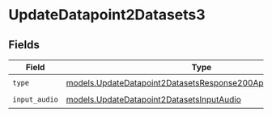 # UpdateDatapoint2Datasets3


## Fields

| Field                                                                                                                                | Type                                                                                                                                 | Required                                                                                                                             | Description                                                                                                                          |
| ------------------------------------------------------------------------------------------------------------------------------------ | ------------------------------------------------------------------------------------------------------------------------------------ | ------------------------------------------------------------------------------------------------------------------------------------ | ------------------------------------------------------------------------------------------------------------------------------------ |
| `type`                                                                                                                               | [models.UpdateDatapoint2DatasetsResponse200ApplicationJSONType](../models/updatedatapoint2datasetsresponse200applicationjsontype.md) | :heavy_check_mark:                                                                                                                   | N/A                                                                                                                                  |
| `input_audio`                                                                                                                        | [models.UpdateDatapoint2DatasetsInputAudio](../models/updatedatapoint2datasetsinputaudio.md)                                         | :heavy_check_mark:                                                                                                                   | N/A                                                                                                                                  |